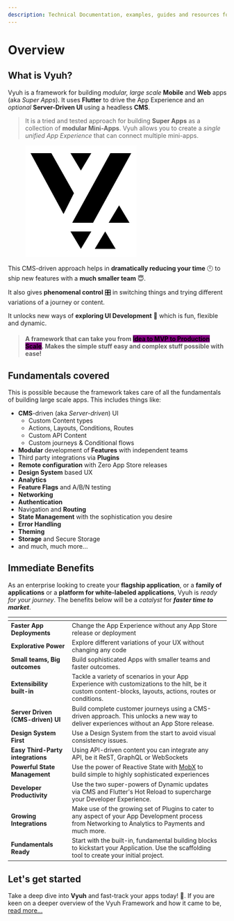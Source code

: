 ```yaml
---
description: Technical Documentation, examples, guides and resources for the Vyuh Framework
---
```


# Overview

## What is Vyuh?

Vyuh is a framework for building _modular, large scale_ **Mobile** and **Web** apps (aka _Super Apps_). It uses **Flutter** to drive the App Experience and an _optional_ **Server-Driven UI** using a headless **CMS**.&#x20;

> It is a tried and tested approach for building **Super Apps** as a collection of **modular Mini-Apps**. Vyuh allows you to create a _single unified App Experience_ that can connect multiple mini-apps.

<figure><img src=".gitbook/assets/logo light.png" alt=""><figcaption></figcaption></figure>

This CMS-driven approach helps in **dramatically reducing your time** 🕛 to ship new features with a **much smaller team** 😇.&#x20;

It also gives **phenomenal control** 🎛️ in switching things and trying different variations of a journey or content.&#x20;

It unlocks new ways of **exploring UI Development** 🌈 which is fun, flexible and dynamic.

> #### A framework that can take you from <mark style="background-color:purple;">Idea to MVP to Production Scale</mark>. Makes the simple stuff easy and complex stuff possible with ease!

## Fundamentals covered <a href="#fundamentals-covered" id="fundamentals-covered"></a>

This is possible because the framework takes care of all the fundamentals of building large scale apps. This includes things like:

* **CMS**-driven (aka _Server-driven_) UI
  * Custom Content types
  * Actions, Layouts, Conditions, Routes
  * Custom API Content
  * Custom journeys & Conditional flows
* **Modular** development of **Features** with independent teams
* Third party integrations via **Plugins**
* **Remote configuration** with Zero App Store releases
* **Design System** based UX
* **Analytics**
* **Feature Flags** and A/B/N testing
* **Networking**
* **Authentication**
* Navigation and **Routing**
* **State Management** with the sophistication you desire
* **Error Handling**
* **Theming**
* **Storage** and Secure Storage
* and much, much more...

## Immediate Benefits

As an enterprise looking to create your **flagship application**, or a **family of applications** or a **platform for white-labeled applications**, Vyuh is _ready for your journey_. The benefits below will be a _catalyst_ for _**faster time to market**_.

<table data-view="cards"><thead><tr><th></th><th></th><th></th></tr></thead><tbody><tr><td><strong>Faster App Deployments</strong></td><td>Change the App Experience without any App Store release or deployment</td><td></td></tr><tr><td><strong>Explorative Power</strong></td><td>Explore different variations of your UX without changing any code</td><td></td></tr><tr><td><strong>Small teams, Big outcomes</strong></td><td>Build sophisticated Apps with smaller teams and faster outcomes.</td><td></td></tr><tr><td><strong>Extensibility built-in</strong></td><td>Tackle a variety of scenarios in your App Experience with customizations to the hilt, be it custom content-blocks, layouts, actions, routes or conditions.</td><td></td></tr><tr><td><strong>Server Driven (CMS-driven) UI</strong></td><td>Build complete customer journeys using a CMS-driven approach. This unlocks a new way to deliver experiences without an App Store release.</td><td></td></tr><tr><td><strong>Design System First</strong></td><td>Use a Design System from the start to avoid visual consistency issues.</td><td></td></tr><tr><td><strong>Easy Third-Party integrations</strong></td><td>Using API-driven content you can integrate any API, be it ReST, GraphQL or WebSockets</td><td></td></tr><tr><td><strong>Powerful State Management</strong></td><td>Use the power of Reactive State with <a href="https://pub.dev/packages/mobx">MobX</a> to build simple to highly sophisticated experiences</td><td></td></tr><tr><td><strong>Developer Productivity</strong></td><td>Use the two super-powers of Dynamic updates via CMS and Flutter's Hot Reload to supercharge your Developer Experience.</td><td></td></tr><tr><td><strong>Growing Integrations</strong></td><td>Make use of the growing set of Plugins to cater to any aspect of your App Development process from Networking to Analytics to Payments and much more.</td><td></td></tr><tr><td><strong>Fundamentals Ready</strong></td><td>Start with the built-in, fundamental building blocks to kickstart your Application. Use the scaffolding tool to create your initial project.</td><td></td></tr></tbody></table>

## Let's get started

Take a deep dive into **Vyuh** and fast-track your apps today! 🚀. If you are keen on a deeper overview of the Vyuh Framework and how it came to be, [read more...](concepts/what-is-vyuh/)
